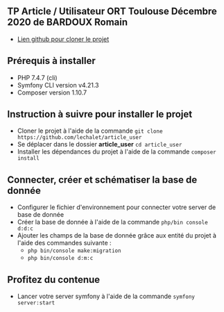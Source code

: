## TP Article / Utilisateur ORT Toulouse Décembre 2020 de BARDOUX Romain

* [Lien github pour cloner le projet](https://github.com/lechalet/article_user)

## Prérequis à installer
- PHP 7.4.7 (cli)
- Symfony CLI version v4.21.3
- Composer version 1.10.7

## Instruction à suivre pour installer le projet

- Cloner le projet à l'aide de la commande `git clone https://github.com/lechalet/article_user`
- Se déplacer dans le dossier **article_user** `cd article_user`
- Installer les dépendances du projet à l'aide de la commande `composer install`

## Connecter, créer et schématiser la base de donnée

- Configurer le fichier d'environnement pour connecter votre server de base de donnée
- Créer la base de donnée à l'aide de la commande `php/bin console d:d:c`
- Ajouter les champs de la base de donnée grâce aux entité du projet à l'aide des commandes suivante :
    - `php bin/console make:migration`
    - `php bin/console d:m:c`

## Profitez du contenue 

- Lancer votre server symfony à l'aide de la commande `symfony server:start`